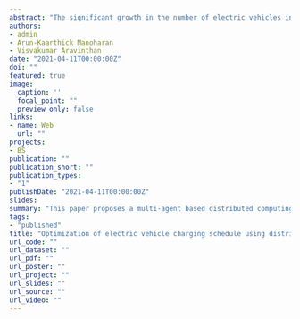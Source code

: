 ```yaml
---
abstract: "The significant growth in the number of electric vehicles indicates an increased demand on the power distribution system, specifically on the low-voltage residential network. Without a wellorganized schedule for charging electric vehicles, users will typically apply immediate charging upon arrival to home. This may burden the system and may damage power system equipment. To avoid this adverse effect on the system, a process of scheduling electric vehicle charging should be established. This paper proposes a multi-agent based distributed computing process for solving the electric vehicle charge scheduling problem in a secure way that benefits both the customer and the system. This process breaks down the problem into to global and local problem with the former for system objective and the latter for individual vehicle owners’ objective. In this work, the local problems are modeled as sub gradient problems that can be solved simultaneously by corresponding agents. The optimality of the sub gradient solutions with respect to global objective are made sure through information sharing between the agents during each iteration. The detailed modeling and implementation of the proposed method along with numerical analysis to demonstrate the effectiveness are presented in the paper."
authors:
- admin
- Arun-Kaarthick Manoharan
- Visvakumar Aravinthan
date: "2021-04-11T00:00:00Z"
doi: ""
featured: true
image:
  caption: ''
  focal_point: ""
  preview_only: false
links:
- name: Web
  url: ""
projects:
- BS
publication: ""
publication_short: ""
publication_types:
- "1"
publishDate: "2021-04-11T00:00:00Z"
slides: 
summary: "This paper proposes a multi-agent based distributed computing process for solving the electric vehicle charge scheduling problem in a secure way that benefits both the customer and the system."
tags:
- "published"
title: "Optimization of electric vehicle charging schedule using distributed network computing"
url_code: ""
url_dataset: ""
url_pdf: ""
url_poster: ""
url_project: ""
url_slides: ""
url_source: ""
url_video: ""
---
```

